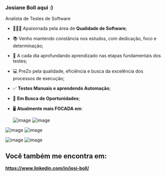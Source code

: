 ### Josiane Boll aqui :)
Analista de Testes de Software

- 👩🏼‍💻 Apaixonada pela área de **Qualidade de Software**;
- 📚 Venho mantendo constância nos estudos, com dedicação, foco e determinação;
- 📝 A cada dia aprofundando aprendizado nas etapas fundamentais dos testes;
- 💻 PreZo pela qualidade, eficiência e busca da excelência dos processos de execução;
- ✅ **Testes Manuais e aprendendo Automação**;
- 🔭 **Em Busca de Oportunidades**;
- 🖥️ **Atualmente mais FOCADA em**:

  ![image](https://github.com/Josiane-Boll/Josiane-Boll/assets/112222329/499f33dd-96a9-41e3-af4e-a2f0d9b10a94)
![image](https://github.com/Josiane-Boll/Josiane-Boll/assets/112222329/6cafc876-08f8-4590-bd72-18902114868f)

![image](https://github.com/Josiane-Boll/Josiane-Boll/assets/112222329/acd94691-3020-40aa-92d3-fab519cc882c)
 ![image](https://github.com/Josiane-Boll/Josiane-Boll/assets/112222329/d480dc70-bfd5-43b2-8200-b1b645e9fe1d)
 
![image](https://github.com/Josiane-Boll/Josiane-Boll/assets/112222329/c420a52c-078d-40c2-a939-e22110d1b045) ![image](https://github.com/Josiane-Boll/Josiane-Boll/assets/112222329/1efbda26-2cfa-4f72-98e1-4abc4d96ce73)

##

## Você também me encontra em:

**https://www.linkedin.com/in/josi-boll/**





          
          
          
          
          
          
           
          

